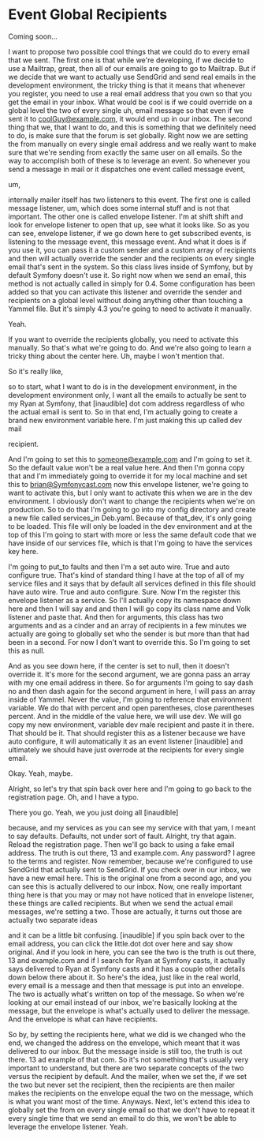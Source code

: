 # Event Global Recipients

Coming soon...

I want to propose two possible cool things that we could do to every email that we
sent. The first one is that while we're developing, if we decide to use a Mailtrap,
great, then all of our emails are going to go to Mailtrap. But if we decide that we
want to actually use SendGrid and send real emails in the development environment,
the tricky thing is that it means that whenever you register, you need to use a real
email address that you own so that you get the email in your inbox. What would be
cool is if we could override on a global level the two of every single uh, email
message so that even if we sent it to coolGuy@example.com, it would end up in our
inbox. The second thing that we, that I want to do, and this is something that we
definitely need to do, is make sure that the forum is set globally. Right now we are
setting the from manually on every single email address and we really want to make
sure that we're sending from exactly the same user on all emails. So the way to
accomplish both of these is to leverage an event. So whenever you send a message in
mail or it dispatches one event called message event,

um,

internally mailer itself has two listeners to this event. The first one is called
message listener, um, which does some internal stuff and is not that important. The
other one is called envelope listener. I'm at shift shift and look for envelope
listener to open that up, see what it looks like. So as you can see, envelope
listener, if we go down here to get subscribed events, is listening to the message
event, this message event. And what it does is if you use it, you can pass it a
custom sender and a custom array of recipients and then will actually override the
sender and the recipients on every single email that's sent in the system. So this
class lives inside of Symfony, but by default Symfony doesn't use it. So right now
when we send an email, this method is not actually called in simply for 0.4. Some
configuration has been added so that you can activate this listener and override the
sender and recipients on a global level without doing anything other than touching a
Yammel file. But it's simply 4.3 you're going to need to activate it manually.

Yeah.

If you want to override the recipients globally, you need to activate this manually.
So that's what we're going to do. And we're also going to learn a tricky thing about
the center here. Uh, maybe I won't mention that.

So it's really like,

so to start, what I want to do is in the development environment, in the development
environment only, I want all the emails to actually be sent to my Ryan at Symfony,
that [inaudible] dot com address regardless of who the actual email is sent to. So in
that end, I'm actually going to create a brand new environment variable here. I'm
just making this up called dev mail

recipient.

And I'm going to set this to someone@example.com and I'm going to set it. So the
default value won't be a real value here. And then I'm gonna copy that and I'm
immediately going to override it for my local machine and set this to
brian@Symfonycast.com now this envelope listener, we're going to want to activate
this, but I only want to activate this when we are in the dev environment. I
obviously don't want to change the recipients when we're on production. So to do that
I'm going to go into my config directory and create a new file called services_in
Deb.yaml. Because of that_dev, it's only going to be loaded. This file will only be
loaded in the dev environment and at the top of this I'm going to start with more or
less the same default code that we have inside of our services file, which is that
I'm going to have the services key here.

I'm going to put_to faults and then I'm a set auto wire. True and auto configure
true. That's kind of standard thing I have at the top of all of my service files and
it says that by default all services defined in this file should have auto wire. True
and auto configure. Sure. Now I'm the register this envelope listener as a service.
So I'll actually copy its namespace down here and then I will say and and then I will
go copy its class name and Volk listener and paste that. And then for arguments, this
class has two arguments and as a cinder and an array of recipients in a few minutes
we actually are going to globally set who the sender is but more than that had been
in a second. For now I don't want to override this. So I'm going to set this as null.

And as you see down here, if the center is set to null, then it doesn't override it.
It's more for the second argument, we are gonna pass an array with my one email
address in there. So for arguments I'm going to say dash no and then dash again for
the second argument in here, I will pass an array inside of Yammel. Never the value,
I'm going to reference that environment variable. We do that with percent and open
parentheses, close parentheses percent. And in the middle of the value here, we will
use dev. We will go copy my new environment, variable dev male recipient and paste it
in there. That should be it. That should register this as a listener because we have
auto configure, it will automatically it as an event listener [inaudible] and
ultimately we should have just overrode at the recipients for every single email.

Okay. Yeah, maybe.

Alright, so let's try that spin back over here and I'm going to go back to the
registration page. Oh, and I have a typo.

There you go. Yeah, we you just doing all [inaudible]

because, and my services as you can see my service with that yam, I meant to say
defaults. Defaults, not under sort of fault. Alright, try that again. Reload the
registration page. Then we'll go back to using a fake email address. The truth is out
there, 13 and example.com. Any password? I agree to the terms and register. Now
remember, because we're configured to use SendGrid that actually sent to SendGrid. If
you check over in our inbox, we have a new email here. This is the original one from
a second ago, and you can see this is actually delivered to our inbox. Now, one
really important thing here is that you may or may not have noticed that in envelope
listener, these things are called recipients. But when we send the actual email
messages, we're setting a two. Those are actually, it turns out those are actually
two separate ideas

and it can be a little bit confusing. [inaudible] if you spin back over to the email
address, you can click the little.dot dot over here and say show original. And if you
look in here, you can see the two is the truth is out there, 13 and example.com and
if I search for Ryan at Symfony casts, it actually says delivered to Ryan at Symfony
casts and it has a couple other details down below there about it. So here's the
idea, just like in the real world, every email is a message and then that message is
put into an envelope. The two is actually what's written on top of the message. So
when we're looking at our email instead of our inbox, we're basically looking at the
message, but the envelope is what's actually used to deliver the message. And the
envelope is what can have recipients.

So by, by setting the recipients here, what we did is we changed who the end, we
changed the address on the envelope, which meant that it was delivered to our inbox.
But the message inside is still too, the truth is out there. 13 ad example of that
com. So it's not something that's usually very important to understand, but there are
two separate concepts of the two versus the recipient by default. And the mailer,
when we set the, if we set the two but never set the recipient, then the recipients
are then mailer makes the recipients on the envelope equal the two on the message,
which is what you want most of the time. Anyways. Next, let's extend this idea to
globally set the from on every single email so that we don't have to repeat it every
single time that we send an email to do this, we won't be able to leverage the
envelope listener. Yeah.